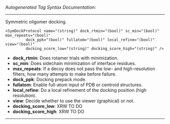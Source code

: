 _Autogenerated Tag Syntax Documentation:_

---
Symmetric oligomer docking.

```
<SymDockProtocol name="(string)" dock_rtmin="(bool)" sc_min="(bool)" max_repeats="(bool)"
         dock_ppk="(bool)" fullatom="(bool)" local_refine="(bool)" view="(bool)"
         docking_score_low="(string)" docking_score_high="(string)" />
```

-   **dock_rtmin**: Does rotamer trials with minimization.
-   **sc_min**: Does sidechain minimization of interface residues.
-   **max_repeats**: If a decoy does not pass the low- and high-resolution filters, how many attempts to make before failure.
-   **dock_ppk**: Docking prepack mode.
-   **fullatom**: Enable full-atom input of PDB or centroid structures.
-   **local_refine**: Do a local refinement of the docking position (high resolution).
-   **view**: Decide whether to use the viewer (graphical) or not.
-   **docking_score_low**: XRW TO DO
-   **docking_score_high**: XRW TO DO

---
